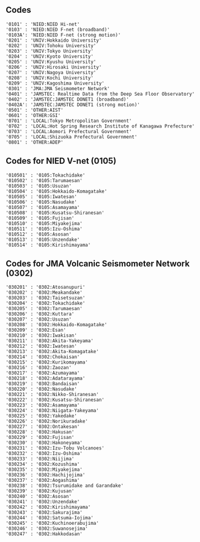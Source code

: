 ## Codes

    '0101' : 'NIED:NIED Hi-net'
    '0103' : 'NIED:NIED F-net (broadband)'
    '0103A': 'NIED:NIED F-net (strong motion)'
    '0201' : 'UNIV:Hokkaido University'
    '0202' : 'UNIV:Tohoku University'
    '0203' : 'UNIV:Tokyo University'
    '0204' : 'UNIV:Kyoto University'
    '0205' : 'UNIV:Kyushu University'
    '0206' : 'UNIV:Hirosaki University'
    '0207' : 'UNIV:Nagoya University'
    '0208' : 'UNIV:Kochi University'
    '0209' : 'UNIV:Kagoshima University'
    '0301' : 'JMA:JMA Seismometer Network'
    '0401' : 'JAMSTEC: Realtime Data from the Deep Sea Floor Observatory'
    '0402' : 'JAMSTEC:JAMSTEC DONET1 (broadband)'
    '0402A': 'JAMSTEC:JAMSTEC DONET1 (strong motion)'
    '0501' : 'OTHER:AIST'
    '0601' : 'OTHER:GSI'
    '0701' : 'LOCAL:Tokyo Metropolitan Government'
    '0702' : 'LOCAL:Hot Spring Research Institute of Kanagawa Prefecture'
    '0703' : 'LOCAL:Aomori Prefectural Government'
    '0705' : 'LOCAL:Shizuoka Prefectural Government'
    '0801' : 'OTHER:ADEP'

## Codes for NIED V-net (0105)

    '010501' : '0105:Tokachidake'
    '010502' : '0105:Tarumaesan'
    '010503' : '0105:Usuzan'
    '010504' : '0105:Hokkaido-Komagatake'
    '010505' : '0105:Iwatesan'
    '010506' : '0105:Nasudake'
    '010507' : '0105:Asamayama'
    '010508' : '0105:Kusatsu-Shiranesan'
    '010509' : '0105:Fujisan'
    '010510' : '0105:Miyakejima'
    '010511' : '0105:Izu-Oshima'
    '010512' : '0105:Asosan'
    '010513' : '0105:Unzendake'
    '010514' : '0105:Kirishimayama'

## Codes for JMA Volcanic Seismometer Network (0302)

    '030201' : '0302:Atosanupuri'
    '030202' : '0302:Meakandake'
    '030203' : '0302:Taisetsuzan'
    '030204' : '0302:Tokachidake'
    '030205' : '0302:Tarumaesan'
    '030206' : '0302:Kuttara'
    '030207' : '0302:Usuzan'
    '030208' : '0302:Hokkaido-Komagatake'
    '030209' : '0302:Esan'
    '030210' : '0302:Iwakisan'
    '030211' : '0302:Akita-Yakeyama'
    '030212' : '0302:Iwatesan'
    '030213' : '0302:Akita-Komagatake'
    '030214' : '0302:Chokaisan'
    '030215' : '0302:Kurikomayama'
    '030216' : '0302:Zaozan'
    '030217' : '0302:Azumayama'
    '030218' : '0302:Adatarayama'
    '030219' : '0302:Bandaisan'
    '030220' : '0302:Nasudake'
    '030221' : '0302:Nikko-Shiranesan'
    '030222' : '0302:Kusatsu-Shiranesan'
    '030223' : '0302:Asamayama'
    '030224' : '0302:Niigata-Yakeyama'
    '030225' : '0302:Yakedake'
    '030226' : '0302:Norikuradake'
    '030227' : '0302:Ontakesan'
    '030228' : '0302:Hakusan'
    '030229' : '0302:Fujisan'
    '030230' : '0302:Hakoneyama'
    '030231' : '0302:Izu-Tobu Volcanoes'
    '030232' : '0302:Izu-Oshima'
    '030233' : '0302:Niijima'
    '030234' : '0302:Kozushima'
    '030235' : '0302:Miyakejima'
    '030236' : '0302:Hachijojima'
    '030237' : '0302:Aogashima'
    '030238' : '0302:Tsurumidake and Garandake'
    '030239' : '0302:Kujusan'
    '030240' : '0302:Asosan'
    '030241' : '0302:Unzendake'
    '030242' : '0302:Kirishimayama'
    '030243' : '0302:Sakurajima'
    '030244' : '0302:Satsuma-Iojima'
    '030245' : '0302:Kuchinoerabujima'
    '030246' : '0302:Suwanosejima'
    '030247' : '0302:Hakkodasan'
